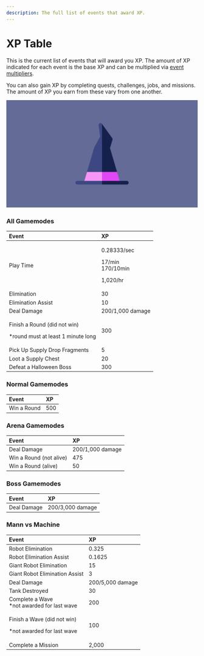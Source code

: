 ```yaml
---
description: The full list of events that award XP.
---
```


# XP Table

This is the current list of events that will award you XP. The amount of XP indicated for each event is the base XP and can be multiplied via [event multipliers](./).

You can also gain XP by completing quests, challenges, jobs, and missions. The amount of XP you earn from these vary from one another.

![](../../.gitbook/assets/wizard.png)

### All Gamemodes

<table>
  <thead>
    <tr>
      <th style="text-align:left">Event</th>
      <th style="text-align:left">XP</th>
    </tr>
  </thead>
  <tbody>
    <tr>
      <td style="text-align:left">Play Time</td>
      <td style="text-align:left">
        <p>0.28333/sec</p>
        <p>17/min
          <br />170/10min</p>
        <p>1,020/hr</p>
      </td>
    </tr>
    <tr>
      <td style="text-align:left">Elimination</td>
      <td style="text-align:left">30</td>
    </tr>
    <tr>
      <td style="text-align:left">Elimination Assist</td>
      <td style="text-align:left">10</td>
    </tr>
    <tr>
      <td style="text-align:left">Deal Damage</td>
      <td style="text-align:left">200/1,000 damage</td>
    </tr>
    <tr>
      <td style="text-align:left">
        <p>Finish a Round (did not win)</p>
        <p>*round must at least 1 minute long</p>
      </td>
      <td style="text-align:left">300</td>
    </tr>
    <tr>
      <td style="text-align:left">Pick Up Supply Drop Fragments</td>
      <td style="text-align:left">5</td>
    </tr>
    <tr>
      <td style="text-align:left">Loot a Supply Chest</td>
      <td style="text-align:left">20</td>
    </tr>
    <tr>
      <td style="text-align:left">Defeat a Halloween Boss</td>
      <td style="text-align:left">300</td>
    </tr>
  </tbody>
</table>

### Normal Gamemodes

| Event | XP |
| :--- | :--- |
| Win a Round | 500 |

### Arena Gamemodes

| Event | XP |
| :--- | :--- |
| Deal Damage | 200/1,000 damage |
| Win a Round \(not alive\) | 475 |
| Win a Round \(alive\) | 50 |

### Boss Gamemodes

| Event | XP |
| :--- | :--- |
| Deal Damage | 200/3,000 damage |

### Mann vs Machine

<table>
  <thead>
    <tr>
      <th style="text-align:left">Event</th>
      <th style="text-align:left">XP</th>
    </tr>
  </thead>
  <tbody>
    <tr>
      <td style="text-align:left">Robot Elimination</td>
      <td style="text-align:left">0.325</td>
    </tr>
    <tr>
      <td style="text-align:left">Robot Elimination Assist</td>
      <td style="text-align:left">0.1625</td>
    </tr>
    <tr>
      <td style="text-align:left">Giant Robot Elimination</td>
      <td style="text-align:left">15</td>
    </tr>
    <tr>
      <td style="text-align:left">Giant Robot Elimination Assist</td>
      <td style="text-align:left">3</td>
    </tr>
    <tr>
      <td style="text-align:left">Deal Damage</td>
      <td style="text-align:left">200/5,000 damage</td>
    </tr>
    <tr>
      <td style="text-align:left">Tank Destroyed</td>
      <td style="text-align:left">30</td>
    </tr>
    <tr>
      <td style="text-align:left">Complete a Wave
        <br />*not awarded for last wave</td>
      <td style="text-align:left">200</td>
    </tr>
    <tr>
      <td style="text-align:left">
        <p>Finish a Wave (did not win)</p>
        <p>*not awarded for last wave</p>
      </td>
      <td style="text-align:left">100</td>
    </tr>
    <tr>
      <td style="text-align:left">Complete a Mission</td>
      <td style="text-align:left">2,000</td>
    </tr>
  </tbody>
</table>

